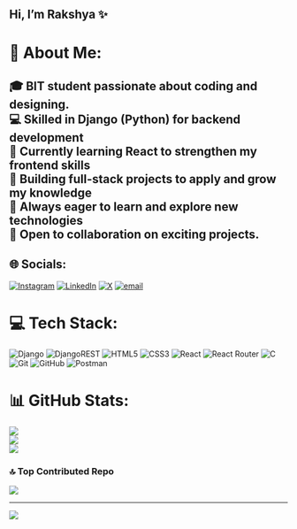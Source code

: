 ##  Hi, I’m Rakshya ✨

# 💫 About Me:
## 🎓 BIT student passionate about coding and designing.<br>💻 Skilled in Django (Python) for backend development<br>🌱 Currently learning React to strengthen my frontend skills<br>🚀 Building full-stack projects to apply and grow my knowledge<br>🌱 Always eager to learn and explore new technologies<br>🤝 Open to collaboration on exciting projects.<br>


## 🌐 Socials:
[![Instagram](https://img.shields.io/badge/Instagram-%23E4405F.svg?logo=Instagram&logoColor=white)](https://instagram.com/https://www.instagram.com/rakxya_roxks/) [![LinkedIn](https://img.shields.io/badge/LinkedIn-%230077B5.svg?logo=linkedin&logoColor=white)](https://linkedin.com/in/www.linkedin.com/in/rakshya-bhuju13) [![X](https://img.shields.io/badge/X-black.svg?logo=X&logoColor=white)](https://x.com/https://x.com/Rakxya_Roxks) [![email](https://img.shields.io/badge/Email-D14836?logo=gmail&logoColor=white)](mailto:rakshyabhuju@gmail.com) 

# 💻 Tech Stack:
![Django](https://img.shields.io/badge/django-%23092E20.svg?style=for-the-badge&logo=django&logoColor=white) ![DjangoREST](https://img.shields.io/badge/DJANGO-REST-ff1709?style=for-the-badge&logo=django&logoColor=white&color=ff1709&labelColor=gray) ![HTML5](https://img.shields.io/badge/html5-%23E34F26.svg?style=for-the-badge&logo=html5&logoColor=white) ![CSS3](https://img.shields.io/badge/css3-%231572B6.svg?style=for-the-badge&logo=css3&logoColor=white) ![React](https://img.shields.io/badge/react-%2320232a.svg?style=for-the-badge&logo=react&logoColor=%2361DAFB) ![React Router](https://img.shields.io/badge/React_Router-CA4245?style=for-the-badge&logo=react-router&logoColor=white) ![C](https://img.shields.io/badge/c-%2300599C.svg?style=for-the-badge&logo=c&logoColor=white) ![Git](https://img.shields.io/badge/git-%23F05033.svg?style=for-the-badge&logo=git&logoColor=white) ![GitHub](https://img.shields.io/badge/github-%23121011.svg?style=for-the-badge&logo=github&logoColor=white) ![Postman](https://img.shields.io/badge/Postman-FF6C37?style=for-the-badge&logo=postman&logoColor=white)
# 📊 GitHub Stats:
![](https://github-readme-stats.vercel.app/api?username=rakxya111&theme=dark&hide_border=false&include_all_commits=false&count_private=false)<br/>
![](https://nirzak-streak-stats.vercel.app/?user=rakxya111&theme=dark&hide_border=false)<br/>
![](https://github-readme-stats.vercel.app/api/top-langs/?username=rakxya111&theme=dark&hide_border=false&include_all_commits=false&count_private=false&layout=compact)

### 🔝 Top Contributed Repo
![](https://github-contributor-stats.vercel.app/api?username=rakxya111&limit=5&theme=dark&combine_all_yearly_contributions=true)

---
[![](https://visitcount.itsvg.in/api?id=rakxya111&icon=0&color=0)](https://visitcount.itsvg.in)

<!-- Proudly created with GPRM ( https://gprm.itsvg.in ) -->
